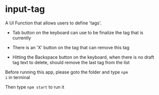 # input-tag

A UI Function that allows users to define 'tags'.

- Tab button on the keyboard can use to be finalize the tag that is currently

- There is an 'X' button on the tag that can remove this tag

- Hitting the Backspace button on the keyboard, when there is no draft tag text to delete, should remove the last tag from the list

Before running this app, please goto the folder and type <code>npm i</code> in terminal


Then type <code>npm start</code> to run it
